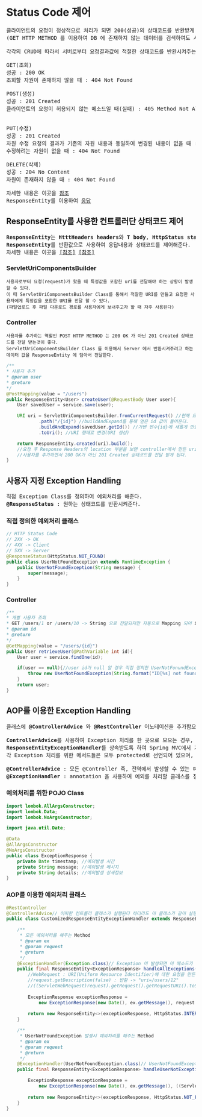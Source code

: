 # Status Code 제어
<pre>
클라이언트의 요청이 정상적으로 처리가 되면 200(성공)의 상태코드를 반환받게 된다.
(GET HTTP METHOD 를 이용하여 DB 에 존재하지 않는 데이터를 검색하여도 서버측의 오류가 아니기 때문에 200 OK 의 상태코드를 받는다) 

각각의 CRUD에 따라서 서버로부터 요청결과값에 적절한 상태코드를 반환시켜주는 것이 좋은 REST API 중 하나이다.

GET(조회) 
성공 : 200 OK 
조회할 자원이 존재하지 않을 때 : 404 Not Found

POST(생성) 
성공 : 201 Created
클라이언트의 요청이 허용되지 않는 메소드일 때(실패) : 405 Method Not Allowed


PUT(수정)
성공 : 201 Created
자원 수정 요청의 결과가 기존의 자원 내용과 동일하여 변경된 내용이 없을 때 : 204 No Content
수정하려는 자원이 없을 때 : 404 Not Found

DELETE(삭제) 
성공 : 204 No Content
자원이 존재하지 않을 때 : 404 Not Found

자세한 내용은 이곳을 <a href="https://sanghaklee.tistory.com/61">참조</a>
ResponseEntity를 이용하여 <a href="https://devlog-wjdrbs96.tistory.com/197">응답</a>
</pre>
## ResponseEntity를 사용한 컨트롤러단 상태코드 제어
<pre>
<b>ResponseEntity</b>는 <b>HtttHeaders headers</b>와 <b>T body</b>, <b>HttpStatus status</b>를 포함한 클래스이다.
<b>ResponseEntity</b>를 반환값으로 사용하여 응답내용과 상태코드를 제어해준다.
자세한 내용은 이곳을 <a href="https://blog.jiniworld.me/71">[참조]</a> <a href="https://linked2ev.github.io/gitlog/2019/12/29/springboot-5-ResponseEntity/">[참조]</a>
</pre>
### ServletUriComponentsBuilder
```
사용자로부터 요청(request)가 왔을 때 특정값을 포함한 uri를 전달해야 하는 상황이 발생할 수 있다.
이 때 ServletUriComponentsBuilder Class를 통해서 적잘한 URI를 만들고 요청한 사용자에게 특정값을 포함한 URI를 전달 할 수 있다.
(파일업로드 후 파일 다운로드 경로를 사용자에게 보내주고자 할 때 자주 사용된다)
```
### Controller
```
사용자를 추가하는 역할인 POST HTTP METHOD 는 200 OK 가 아닌 201 Created 상태코드를 전달 받는것이 좋다.
ServletUriComponentsBuilder Class 를 이용해서 Server 에서 반환시켜주려고 하는 데이터 값을 ResponseEntity 에 담아서 전달한다.
```
```java
/**
* 사용자 추가
* @param user
* @return
*/
@PostMapping(value = "/users")
public ResponseEntity<User> createUser(@RequestBody User user){
    User savedUser = service.save(user);

    URI uri = ServletUriComponentsBuilder.fromCurrentRequest() //현재 요청된 요청(request) URI값을 가져온다.
            .path("/{id}") //buildAndExpand를 통해 얻은 id 값이 들어온다.
            .buildAndExpand(savedUser.getId()) //가변 변수{id}에 새롭게 만들어진 savedUser.getId() 값을 설정시킨다.
            .toUri(); //URI 형태로 변경(URI 생성)

    return ResponseEntity.created(uri).build();
    //요청 후 Response Headers의 location 부분을 보면 controller에서 만든 uri가 전달된것을 확인 할 수 있다.
    //사용자를 추가하면서 200 OK가 아닌 201 Created 상태코드를 전달 받게 된다.
}
```
## 사용자 지정 Exception Handling
<pre>
직접 Exception Class를 정의하여 예외처리를 해준다.
<b>@ResponseStatus</b> : 원하는 상태코드를 반환시켜준다.
</pre>
### 직접 정의한 예외처리 클래스
```java
// HTTP Status Code
// 2XX -> OK
// 4XX -> Client
// 5XX -> Server
@ResponseStatus(HttpStatus.NOT_FOUND)
public class UserNotFoundException extends RuntimeException {
    public UserNotFoundException(String message) {
        super(message);
    }
}
```
### Controller
```java
/**
* 개별 사용자 조회
* GET /users/1 or /users/10 -> String 으로 전달되지만 자동으로 Mapping 되어 int 로 변환된다.
* @param id
* @return
*/
@GetMapping(value = "/users/{id}")
public User retrieveUser(@PathVariable int id){
    User user = service.findOne(id);

    if(user == null){//user id가 null 일 경우 직접 정의한 UserNotFonundException 예외발생처리
        throw new UserNotFoundException(String.format("ID[%s] not found",id));
    }
    return user;
}
```

## AOP를 이용한 Exception Handling
<pre>
클래스에 <b>@ControllerAdvice</b> 와 <b>@RestController</b> 어노테이션을 추가함으로써 REST 응답을 리턴하게 된다.

<b>ControllerAdvice</b>를 사용하여 Exception 처리를 한 곳으로 모으는 경우,
<b>ResponseEntityExceptionHandler</b>를 상속받도록 하여 Spring MVC에서 기본으로 제공되는 Exception들의 처리를 간단하게 등록할 수 있다.
각 Exception 처리를 위한 메서드들은 모두 protected로 선언되어 있으며, 하위 클래스에서 필요에 따라 Override(재정의)할 수 있다.

<b>@ControllerAdvice</b> : 모든 @Controller 즉, 전역에서 발생할 수 있는 예외를 잡아 처리해주는 annotation
<b>@ExceptionHandler</b> : annotation 을 사용하여 예외를 처리할 클래스를 정의한다.
</pre>
### 예외처리를 위한 POJO Class
```java
import lombok.AllArgsConstructor;
import lombok.Data;
import lombok.NoArgsConstructor;

import java.util.Date;

@Data
@AllArgsConstructor
@NoArgsConstructor
public class ExceptionResponse {
    private Date timestamp; //예외발생 시간
    private String message; //예외발생 메시지
    private String details; //예외발생 상세정보
}
```
### AOP를 이용한 예외처리 클래스
```java
@RestController
@ControllerAdvice// 어떠한 컨트롤러 클래스가 실행된다 하더라도 이 클래스가 같이 실행된다.
public class CustomizedResponseEntityExceptionHandler extends ResponseEntityExceptionHandler {

    /**
     * 모든 예외처리를 해주는 Method
     * @param ex
     * @param request
     * @return
     */
    @ExceptionHandler(Exception.class)// Exception 이 발생되면 이 메소드가 실행된다.
    public final ResponseEntity<ExceptionResponse> handleAllExceptions(Exception ex, WebRequest request){
        //WebRequest : URI(Uniform Resource Identifier)에 대한 요청을 만든다. 이 클래스는 abstract 클래스이다.
        //request.getDescription(false) : 반환 -> "uri=/users/12"
        //((ServletWebRequest)request).getRequest().getRequestURI().toString() : 반환 -> "/users/12"
        
        ExceptionResponse exceptionResponse =
            new ExceptionResponse(new Date(), ex.getMessage(), request.getDescription(false));
            
        return new ResponseEntity<>(exceptionResponse, HttpStatus.INTERNAL_SERVER_ERROR);
    }

    /**
     * UserNotFoundException 발생시 예외처리를 해주는 Method
     * @param ex
     * @param request
     * @return
     */
    @ExceptionHandler(UserNotFoundException.class)// UserNotFoundException 이 발생되면 이 메소드가 실행된다.
    public final ResponseEntity<ExceptionResponse> handleUserNotExceptions(Exception ex, WebRequest request){

        ExceptionResponse exceptionResponse =
            new ExceptionResponse(new Date(), ex.getMessage(), ((ServletWebRequest)request).getRequest().getRequestURI().toString());
            
        return new ResponseEntity<>(exceptionResponse, HttpStatus.NOT_FOUND);
    }
}
```
